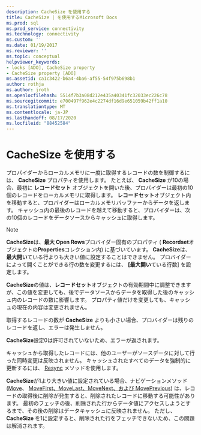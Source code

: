 ```yaml
---
description: CacheSize を使用する
title: CacheSize | を使用するMicrosoft Docs
ms.prod: sql
ms.prod_service: connectivity
ms.technology: connectivity
ms.custom: ''
ms.date: 01/19/2017
ms.reviewer: ''
ms.topic: conceptual
helpviewer_keywords:
- locks [ADO], CacheSize property
- CacheSize property [ADO]
ms.assetid: ca1c3422-b6a4-4ba6-af55-54f975b698b1
author: rothja
ms.author: jroth
ms.openlocfilehash: 5514f7b3a08d212e435a40341fc32033ec226c78
ms.sourcegitcommit: e700497f962e4c2274df16d9e651059b42ff1a10
ms.translationtype: MT
ms.contentlocale: ja-JP
ms.lasthandoff: 08/17/2020
ms.locfileid: "88452584"
---
```

# <a name="using-cachesize"></a>CacheSize を使用する
プロバイダーからローカルメモリに一度に取得するレコードの数を制御するには、 **CacheSize** プロパティを使用します。 たとえば、 **CacheSize** が10の場合、最初に **レコードセット** オブジェクトを開いた後、プロバイダーは最初の10個のレコードをローカルメモリに取得します。 **レコードセット**オブジェクト内を移動すると、プロバイダーはローカルメモリバッファーからデータを返します。 キャッシュ内の最後のレコードを越えて移動すると、プロバイダーは、次の10個のレコードをデータソースからキャッシュに取得します。  
  
> [!NOTE]
>  **CacheSize**は、**最大 Open Rows**プロバイダー固有のプロパティ ( **Recordset**オブジェクトの**Properties**コレクション内) に基づいています。 **CacheSize**は、**最大開い**ている行よりも大きい値に設定することはできません。 プロバイダーによって開くことができる行の数を変更するには、 **[最大開い**ている行数] を設定します。  
  
 **CacheSize**の値は、**レコードセット**オブジェクトの有効期間中に調整できますが、この値を変更しても、後でデータソースからデータを取得した後のキャッシュ内のレコードの数に影響します。 プロパティ値だけを変更しても、キャッシュの現在の内容は変更されません。  
  
 取得するレコードの数が **CacheSize** よりも小さい場合、プロバイダーは残りのレコードを返し、エラーは発生しません。  
  
 **CacheSize**設定0は許可されていないため、エラーが返されます。  
  
 キャッシュから取得したレコードには、他のユーザーがソースデータに対して行った同時変更は反映されません。 キャッシュされたすべてのデータを強制的に更新するには、 [Resync](../../../ado/reference/ado-api/resync-method.md) メソッドを使用します。  
  
 **CacheSize**が1より大きい値に設定されている場合、ナビゲーションメソッド ([Move](../../../ado/reference/ado-api/move-method-ado.md)、 [MoveFirst、MoveLast、MoveNext、および MovePrevious](../../../ado/reference/ado-api/movefirst-movelast-movenext-and-moveprevious-methods-ado.md)) は、レコードの取得後に削除が発生すると、削除されたレコードに移動する可能性があります。 最初のフェッチの後、削除された行からデータ値にアクセスしようとするまで、その後の削除はデータキャッシュに反映されません。 ただし、 **CacheSize** を1に設定すると、削除された行をフェッチできないため、この問題は解消されます。
